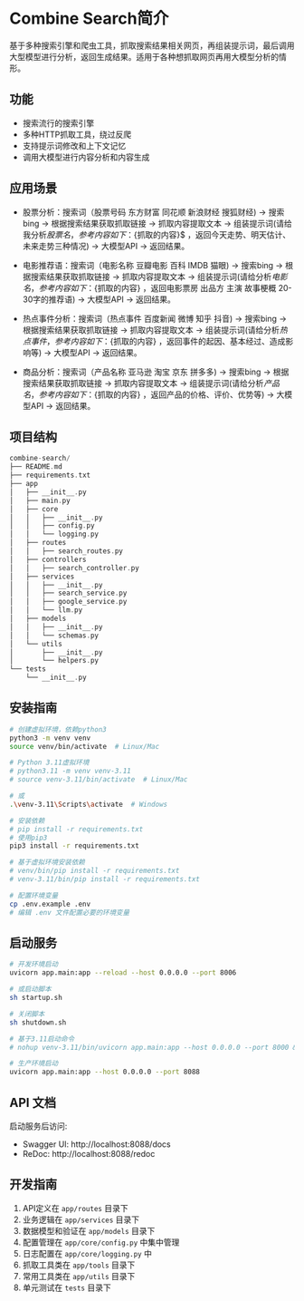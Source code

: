 # Combine Search简介

基于多种搜索引擎和爬虫工具，抓取搜索结果相关网页，再组装提示词，最后调用大型模型进行分析，返回生成结果。适用于各种想抓取网页再用大模型分析的情形。

## 功能

- 搜索流行的搜索引擎
- 多种HTTP抓取工具，绕过反爬
- 支持提示词修改和上下文记忆
- 调用大模型进行内容分析和内容生成

## 应用场景
- 股票分析：搜索词（股票号码 东方财富 同花顺 新浪财经 搜狐财经) -> 搜索bing -> 根据搜索结果获取抓取链接 -> 抓取内容提取文本   ->  组装提示词(请给我分析${股票名}，参考内容如下：${抓取的内容}$ ，返回今天走势、明天估计、未来走势三种情况) -> 大模型API -> 返回结果。

- 电影推荐语：搜索词（电影名称 豆瓣电影 百科  IMDB 猫眼) -> 搜索bing -> 根据搜索结果获取抓取链接 -> 抓取内容提取文本   ->  组装提示词(请给分析${电影名}，参考内容如下：${抓取的内容} ，返回电影票房 出品方 主演 故事梗概 20-30字的推荐语) -> 大模型API -> 返回结果。

- 热点事件分析：搜索词（热点事件 百度新闻 微博 知乎 抖音) -> 搜索bing -> 根据搜索结果获取抓取链接 -> 抓取内容提取文本   ->  组装提示词(请给分析${热点事件}，参考内容如下：${抓取的内容} ，返回事件的起因、基本经过、造成影响等) -> 大模型API -> 返回结果。

- 商品分析：搜索词（产品名称 亚马逊 淘宝 京东 拼多多) -> 搜索bing -> 根据搜索结果获取抓取链接 -> 抓取内容提取文本   ->  组装提示词(请给分析${产品名}，参考内容如下：${抓取的内容} ，返回产品的价格、评价、优势等) -> 大模型API -> 返回结果。

## 项目结构

```c
combine-search/
├── README.md
├── requirements.txt
├── app
│   ├── __init__.py
│   ├── main.py
│   ├── core
│   │   ├── __init__.py
│   │   ├── config.py
│   │   └── logging.py
│   ├── routes
│   │   ├── search_routes.py
│   ├── controllers
│   │   ├── search_controller.py
│   ├── services
│   │   ├── __init__.py
│   │   ├── search_service.py
│   │   ├── google_service.py
│   │   └── llm.py
│   ├── models
│   │   ├── __init__.py
│   │   └── schemas.py
│   └── utils
│       ├── __init__.py
│       └── helpers.py
└── tests
    └── __init__.py
```

## 安装指南

```bash
# 创建虚拟环境，依赖python3
python3 -m venv venv
source venv/bin/activate  # Linux/Mac

# Python 3.11虚拟环境
# python3.11 -m venv venv-3.11
# source venv-3.11/bin/activate  # Linux/Mac

# 或
.\venv-3.11\Scripts\activate  # Windows

# 安装依赖
# pip install -r requirements.txt
# 使用pip3
pip3 install -r requirements.txt

# 基于虚拟环境安装依赖
# venv/bin/pip install -r requirements.txt
# venv-3.11/bin/pip install -r requirements.txt

# 配置环境变量
cp .env.example .env
# 编辑 .env 文件配置必要的环境变量
```

## 启动服务

```bash
# 开发环境启动
uvicorn app.main:app --reload --host 0.0.0.0 --port 8006

# 或启动脚本
sh startup.sh

# 关闭脚本
sh shutdown.sh

# 基于3.11启动命令
# nohup venv-3.11/bin/uvicorn app.main:app --host 0.0.0.0 --port 8000 &

# 生产环境启动
uvicorn app.main:app --host 0.0.0.0 --port 8088
```

## API 文档

启动服务后访问:
- Swagger UI: http://localhost:8088/docs
- ReDoc: http://localhost:8088/redoc

## 开发指南

1. API定义在 `app/routes` 目录下
2. 业务逻辑在 `app/services` 目录下
3. 数据模型和验证在 `app/models` 目录下
4. 配置管理在 `app/core/config.py` 中集中管理
5. 日志配置在 `app/core/logging.py` 中
6. 抓取工具类在 `app/tools` 目录下
7. 常用工具类在 `app/utils` 目录下
8. 单元测试在 `tests` 目录下
